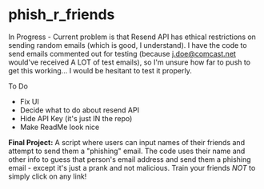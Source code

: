 # phish_r_friends

In Progress - Current problem is that Resend API has ethical restrictions on sending random emails (which is good, I understand). I have the code to send emails commented out for testing (because j.doe@comcast.net would've received A LOT of test emails), so I'm unsure how far to push to get this working... I would be hesitant to test it properly.

To Do
 - Fix UI
 - Decide what to do about resend API
 - Hide API Key (it's just IN the repo)
 - Make ReadMe look nice

**Final Project:** A script where users can input names of their friends and attempt to send them a "phishing" email. The code uses their name and other info to guess that person's email address and send them a phishing email - except it's just a prank and not malicious. Train your friends *NOT* to simply click on any link!
